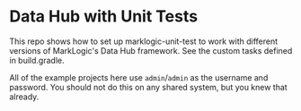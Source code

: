# Data Hub with Unit Tests

This repo shows how to set up marklogic-unit-test to work with different versions of MarkLogic's Data Hub framework.
See the custom tasks defined in build.gradle.

All of the example projects here use `admin`/`admin` as the username and password. You should not do this on any shared
system, but you knew that already.
